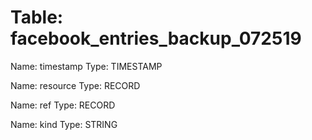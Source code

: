 Table: facebook_entries_backup_072519
=====================================

Name: timestamp
Type: TIMESTAMP

Name: resource
Type: RECORD

Name: ref
Type: RECORD

Name: kind
Type: STRING

